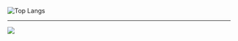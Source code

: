 ![Top Langs](https://github-readme-stats.vercel.app/api/top-langs/?username=Bokwang0310&layout=compact)

---

<a href="mailto:chdl2353@naver.com">
  <img src="https://img.shields.io/badge/Mail-EA4335?style=flat-square&logo=gmail&logoColor=white"/>
</a>
